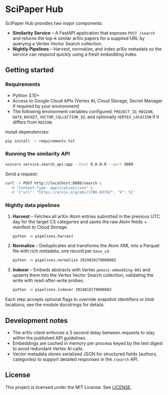 # SciPaper Hub

SciPaper Hub provides two major components:

* **Similarity Service** – A FastAPI application that exposes `POST /search`
  and returns the top-k similar arXiv papers for a supplied URL by querying a
  Vertex Vector Search collection.
* **Nightly Pipelines** – Harvest, normalize, and index arXiv metadata so the
  service can respond quickly using a fresh embedding index.

## Getting started

### Requirements

* Python 3.10+
* Access to Google Cloud APIs (Vertex AI, Cloud Storage, Secret Manager if
  required by your environment)
* The following environment variables configured: `PROJECT_ID`, `REGION`,
  `DATA_BUCKET`, `VECTOR_COLLECTION_ID`, and optionally `VERTEX_LOCATION` if it
  differs from `REGION`.

Install dependencies:

```bash
pip install -r requirements.txt
```

### Running the similarity API

```bash
uvicorn service.search_api:app --host 0.0.0.0 --port 8080
```

Send a request:

```bash
curl -X POST http://localhost:8080/search \
  -H "Content-Type: application/json" \
  -d '{"url": "https://arxiv.org/abs/1706.03762", "k": 5}'
```

### Nightly data pipelines

1. **Harvest** – Fetches all arXiv Atom entries submitted in the previous UTC
   day for the target CS categories and saves the raw Atom feeds + manifest to
   Cloud Storage.
   ```bash
   python -m pipelines.harvest
   ```
2. **Normalize** – Deduplicates and transforms the Atom XML into a Parquet file
   with rich metadata, one record per `base_id`.
   ```bash
   python -m pipelines.normalize 20240101T000000Z
   ```
3. **Indexer** – Embeds abstracts with Vertex `gemini-embedding-001` and
   upserts them into the Vertex Vector Search collection, validating the write
   with read-after-write probes.
   ```bash
   python -m pipelines.indexer 20240101T000000Z
   ```

Each step accepts optional flags to override snapshot identifiers or blob
locations; see the module docstrings for details.

## Development notes

* The arXiv client enforces a 3 second delay between requests to stay within
  the published API guidelines.
* Embeddings are cached in memory per process keyed by the text digest to avoid
  redundant Vertex AI calls.
* Vector metadata stores serialized JSON for structured fields (authors,
  categories) to support detailed responses in the `/search` API.

## License

This project is licensed under the MIT License. See [LICENSE](LICENSE).

